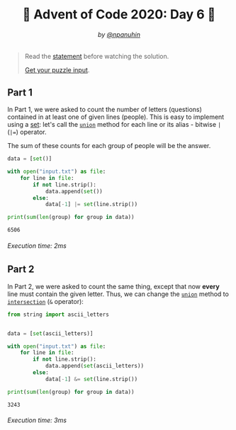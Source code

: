<h1 align="center">🎄 Advent of Code 2020: Day 6 🎄</h1>
<h6 align="center">by <a href="https://github.com/npanuhin">@npanuhin</a></h6>

> Read the [statement](https://adventofcode.com/2020/day/6 "Visit adventofcode.com/2020/day/6") before watching the solution.
>
> [Get your puzzle input](https://adventofcode.com/2020/day/6/input "Open adventofcode.com/2020/day/6/input").


## Part 1

In Part 1, we were asked to count the number of letters (questions) contained in at least one of given lines (people). This is easy to implement using a [set](https://en.wikipedia.org/wiki/Set_(abstract_data_type)): let's call the [`union`](https://docs.python.org/3/library/stdtypes.html#frozenset.union) method for each line or its alias - bitwise `|` (`|=`) operator.

The sum of these counts for each group of people will be the answer.

<!-- Execute code: "part1.py" -->
```python
data = [set()]

with open("input.txt") as file:
    for line in file:
        if not line.strip():
            data.append(set())
        else:
            data[-1] |= set(line.strip())

print(sum(len(group) for group in data))
```
```
6506
```
###### Execution time: 2ms

## Part 2

In Part 2, we were asked to count the same thing, except that now **every** line must contain the given letter. Thus, we can change the [`union`](https://docs.python.org/3/library/stdtypes.html#frozenset.union) method to [`intersection`](https://docs.python.org/3/library/stdtypes.html#frozenset.intersection) (`&` operator):

<!-- Execute code: "part2.py" -->
```python
from string import ascii_letters


data = [set(ascii_letters)]

with open("input.txt") as file:
    for line in file:
        if not line.strip():
            data.append(set(ascii_letters))
        else:
            data[-1] &= set(line.strip())

print(sum(len(group) for group in data))
```
```
3243
```
###### Execution time: 3ms
